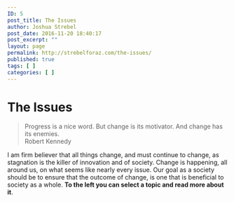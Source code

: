 ```yaml
---
ID: 5
post_title: The Issues
author: Joshua Strebel
post_date: 2016-11-20 18:40:17
post_excerpt: ""
layout: page
permalink: http://strebelforaz.com/the-issues/
published: true
tags: [ ]
categories: [ ]
---
```

# The Issues

<blockquote class='blockquote'>
  Progress is a nice word. But change is its motivator. And change has its enemies. <footer>Robert Kennedy</footer>
</blockquote>

I am firm believer that all things change, and must continue to change, as stagnation is the killer of innovation and of society. Change is happening, all around us, on what seems like nearly every issue. Our goal as a society should be to ensure that the outcome of change, is one that is beneficial to society as a whole. **To the left you can select a topic and read more about it**.